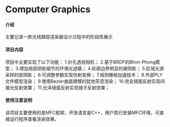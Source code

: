 # Computer Graphics

#### 介绍
主要记录一款光线跟踪渲染器设计过程中的阶段性展示

#### 项目内容

项目中主要实现了以下功能：
1.针孔透视相机；
2.基于BRDF的Blinn-Phong模型；
3.增加局部阴影细节的环境光遮蔽；
4.轮廓边界明显的硬阴影；
5.区域光源采样的软阴影；
6.可调整参数实现仿射变换；
7.规则栅格加速技术；
8.外部PLY文件模型渲染；
9.使用Bezier曲面建模的犹他茶壶渲染；
10.完全镜面反射实现间接光反射效果；
11.光泽镜面反射实现镜子反射效果；
  
#### 使用注意说明

该项目主要使用的是MFC框架，开发语言是C++，用户若已安装MFC环境，可直接运行程序查看渲染效果。